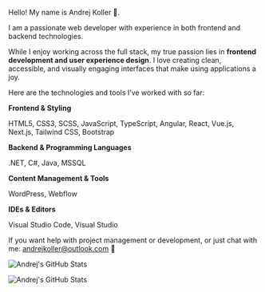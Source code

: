<div>
  <p>Hello! My name is Andrej Koller 💫.</p>
  <p>I am a passionate web developer with experience in both frontend and backend technologies.</p>
  <p>While I enjoy working across the full stack, my true passion lies in <strong>frontend development and user experience design</strong>. I love creating clean, accessible, and visually engaging interfaces that make using applications a joy.</p>
</div>
<div>
  <p>Here are the technologies and tools I’ve worked with so far:</p>

  <div>
      <p><strong>Frontend & Styling</strong></p>
      <p>HTML5, CSS3, SCSS, JavaScript, TypeScript, Angular, React, Vue.js, Next.js, Tailwind CSS, Bootstrap</p>
  </div>
  <div>
    <p><strong>Backend & Programming Languages</strong></p>
    <p>.NET, C#, Java, MSSQL</p>
  </div>
  <div>
    <p><strong>Content Management & Tools</strong></p>
    <p>WordPress, Webflow</p>
  </div>
  <div>
    <p><strong>IDEs & Editors</strong></p>
    <p>Visual Studio Code, Visual Studio</p>
  </div>
</div>
<div>
  <p>If you want help with project management or development, or just chat with me: <a href="mailto:andrejkoller@outlook.com">andrejkoller@outlook.com</a> 📧</p>
</div>
<div>
  <p>
    <img src="https://github-readme-stats.vercel.app/api/top-langs/?username=andrejkoller&theme=dark&background=141321&text_color=ffffff&hide_progress=true" alt="Andrej's GitHub Stats" />
  </p>
  <p>
     <img src="https://streak-stats.demolab.com?user=andrejkoller&theme=dark&short_numbers=true&date_format=j%20M%5B%20Y%5D&exclude_days=Sun%2CSat" alt="Andrej's GitHub Stats" />
  </p>
</div>
